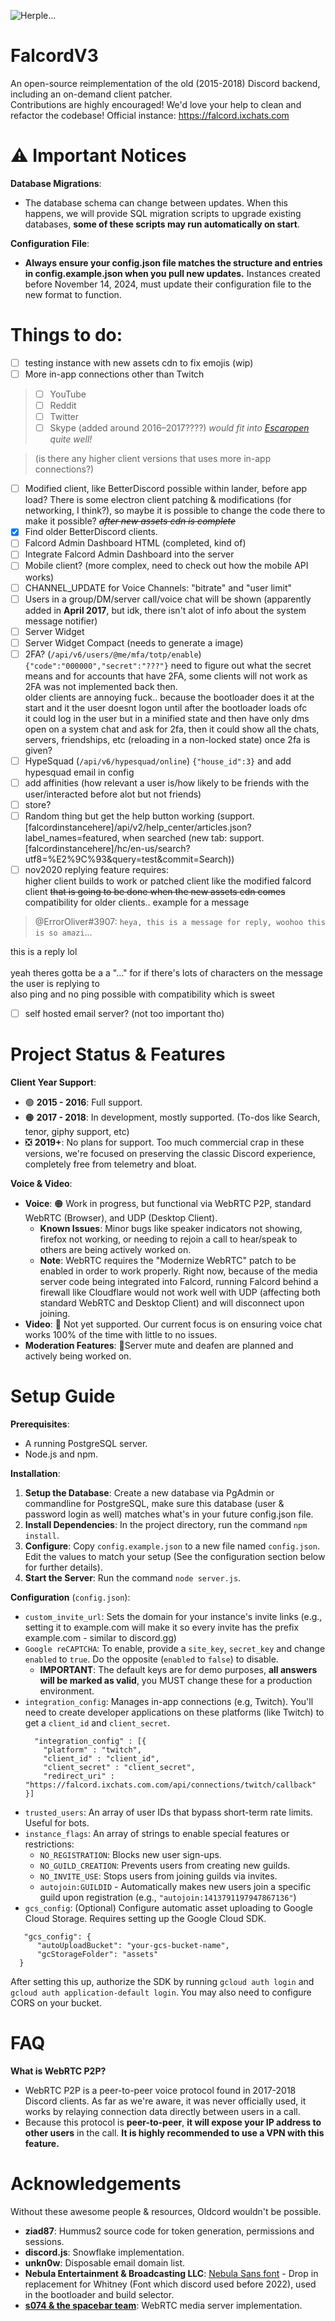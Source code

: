 ![Herple...](/hurple.png)
<!-- FalCord: bring back the past -->

# FalcordV3
An open-source reimplementation of the old (2015-2018) Discord backend, including an on-demand client patcher. <br>
Contributions are highly encouraged! We'd love your help to clean and refactor the codebase!
Official instance: https://falcord.ixchats.com

# ⚠️ Important Notices
**Database Migrations**:
   - The database schema can change between updates. When this happens, we will provide SQL migration scripts to upgrade existing databases, **some of these scripts may run automatically on start**.

**Configuration File**:
   - **Always ensure your config.json file matches the structure and entries in config.example.json when you pull new updates.** Instances created before November 14, 2024, must update their configuration file to the new format to function.

# Things to do:
- [ ] testing instance with new assets cdn to fix emojis (wip)
- [ ] More in-app connections other than Twitch<br>
> - [ ] YouTube
> - [ ] Reddit
> - [ ] Twitter
> - [ ] Skype (added around 2016–2017????) <I>would fit into [Escaropen](https://escaropen.ixchats.com) quite well!</i> <!-- Removed around March–April 2020 --><br>
<!-- github markdown be like -->
> (is there any higher client versions that uses more in-app connections?)

- [ ] Modified client, like BetterDiscord possible within lander, before app load? There is some electron client patching & modifications (for networking, I think?), so maybe it is possible to change the code there to make it possible? ~~*after new assets cdn is complete*~~<br> <!-- should i grab all win, ios and linux builds of stable, carnary, pdb, and development? -->
- [X] Find older BetterDiscord clients.<br>
- [ ] Falcord Admin Dashboard HTML (completed, kind of)<br>
- [ ] Integrate Falcord Admin Dashboard into the server<br>
- [ ] Mobile client? (more complex, need to check out how the mobile API works)<br>
- [ ] CHANNEL_UPDATE for Voice Channels: "bitrate" and "user limit"<br>
- [ ] Users in a group/DM/server call/voice chat will be shown (apparently added in **April 2017**, but idk, there isn't alot of info about the system message notifier)<br>
- [ ] Server Widget
- [ ] Server Widget Compact (needs to generate a image)
- [ ] 2FA? (`/api/v6/users/@me/mfa/totp/enable`) `{"code":"000000","secret":"???"}` need to figure out what the secret means and for accounts that have 2FA, some clients will not work as 2FA was not implemented back then.<br>
older clients are annoying fuck.. because the bootloader does it at the start and it the user doesnt logon until after the bootloader loads ofc<br>
it could log in the user but in a minified state and then have only dms open on a system chat and ask for 2fa, then it could show all the chats, servers, friendships, etc (reloading in a non-locked state) once 2fa is given?<br>
- [ ] HypeSquad (`/api/v6/hypesquad/online`) `{"house_id":3}` and add hypesquad email in config
- [ ] add affinities (how relevant a user is/how likely to be friends with the user/interacted before alot but not friends)
- [ ] store?
- [ ] Random thing but get the help button working (support.[falcordinstancehere]/api/v2/help_center/articles.json?label_names=featured, when searched (new tab: support.[falcordinstancehere]/hc/en-us/search?utf8=%E2%9C%93&query=test&commit=Search))
- [ ] nov2020 replying feature
requires:<br>
higher client builds to work or patched client like the modified falcord client ~~that is going to be done when the new assets cdn comes~~<br>
compatibility for older clients.. example for a message
> @ErrorOliver#3907: `heya, this is a message for reply, woohoo this is so amazi`...<br>

this is a reply lol<br><br>
yeah theres gotta be a a "..." for if there's lots of characters on the message the user is replying to<br>
also ping and no ping possible with compatibility which is sweet<br>
- [ ] self hosted email server? (not too important tho)

# Project Status & Features

**Client Year Support**:
  - 🟢 **2015 - 2016**: Full support.
  - 🟠 **2017 - 2018**: In development, mostly supported. (To-dos like Search, tenor, giphy support, etc)
  - ❎ **2019+**: No plans for support. Too much commercial crap in these versions, we're focused on preserving the classic Discord experience, completely free from telemetry and bloat.

**Voice & Video**:
  - **Voice**: 🟠 Work in progress, but functional via WebRTC P2P, standard WebRTC (Browser), and UDP (Desktop Client).
      - **Known Issues**: Minor bugs like speaker indicators not showing, firefox not working, or needing to rejoin a call to hear/speak to others are being actively worked on.
      - **Note**: WebRTC requires the "Modernize WebRTC" patch to be enabled in order to work properly. Right now, because of the media server code being integrated into Falcord, running Falcord behind a firewall like Cloudflare would not work well with UDP (affecting both standard WebRTC and Desktop Client) and will disconnect upon joining.
  - **Video**: 🔴 Not yet supported. Our current focus is on ensuring voice chat works 100% of the time with little to no issues.
  - **Moderation Features**: 🔴Server mute and deafen are planned and actively being worked on.

# Setup Guide
**Prerequisites**:
  - A running PostgreSQL server.
  - Node.js and npm.

**Installation**:
  1. **Setup the Database**: Create a new database via PgAdmin or commandline for PostgreSQL, make sure this database (user & password login as well) matches what's in your future config.json file.
  2. **Install Dependencies**: In the project directory, run the command `npm install`.
  3. **Configure**: Copy `config.example.json` to a new file named `config.json`. Edit the values to match your setup (See the configuration section below for further details).
  4. **Start the Server**: Run the command `node server.js`.

**Configuration** (`config.json`):
  - `custom_invite_url`: Sets the domain for your instance's invite links (e.g., setting it to example.com will make it so every invite has the prefix example.com - similar to discord.gg)
  - `Google reCAPTCHA`: To enable, provide a `site_key`, `secret_key` and change `enabled` to `true`. Do the opposite (`enabled` to `false`) to disable.
     - **IMPORTANT**: The default keys are for demo purposes, **all answers will be marked as valid**, you MUST change these for a production environment.
  - `integration_config`: Manages in-app connections (e.g, Twitch). You'll need to create developer applications on these platforms (like Twitch) to get a `client_id` and `client_secret`.
     ```
       "integration_config" : [{
         "platform" : "twitch",
         "client_id" : "client_id",
         "client_secret" : "client_secret",
         "redirect_uri" : "https://falcord.ixchats.com.com/api/connections/twitch/callback"
    }]
    ```
  - `trusted_users`: An array of user IDs that bypass short-term rate limits. Useful for bots.
  - `instance_flags`: An array of strings to enable special features or restrictions:
     - `NO_REGISTRATION`: Blocks new user sign-ups.
     - `NO_GUILD_CREATION`: Prevents users from creating new guilds.
     - `NO_INVITE_USE`: Stops users from joining guilds via invites.
     - `autojoin:GUILDID` - Automatically makes new users join a specific guild upon registration (e.g., `"autojoin:1413791197947867136"`)
  - `gcs_config`: (Optional) Configure automatic asset uploading to Google Cloud Storage. Requires setting up the Google Cloud SDK.
   ```
      "gcs_config": {
         "autoUploadBucket": "your-gcs-bucket-name",
         "gcStorageFolder": "assets"
     }
   ```
   After setting this up, authorize the SDK by running `gcloud auth login` and `gcloud auth application-default login`. You may also need to configure CORS on your bucket.

 # FAQ
 **What is WebRTC P2P?**
   - WebRTC P2P is a peer-to-peer voice protocol found in 2017-2018 Discord clients. As far as we're aware, it was never officially used, it works by relaying connection data directly between users in a call.
   - Because this protocol is **peer-to-peer**, **it will expose your IP address to other users** in the call. **It is highly recommended to use a VPN with this feature.**

# Acknowledgements
Without these awesome people & resources, Oldcord wouldn't be possible.
  - **ziad87**: Hummus2 source code for token generation, permissions and sessions.
  - **discord.js**: Snowflake implementation.
  - **unkn0w**: Disposable email domain list.
  - **Nebula Entertainment & Broadcasting LLC**: [Nebula Sans font](https://nebulasans.com/) - Drop in replacement for Whitney (Font which discord used before 2022), used in the bootloader and build selector.
  - [**s074 & the spacebar team**](https://github.com/spacebarchat/mediasoup-webrtc): WebRTC media server implementation.
